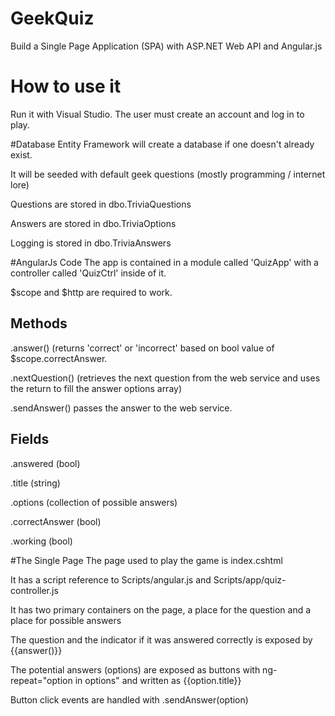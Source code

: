 # GeekQuiz
Build a Single Page Application (SPA) with ASP.NET Web API and Angular.js

# How to use it
Run it with Visual Studio. The user must create an account and log in to play.


#Database
Entity Framework will create a database if one doesn't already exist. 

It will be seeded with default geek questions (mostly programming / internet lore)

Questions are stored in dbo.TriviaQuestions

Answers are stored in dbo.TriviaOptions

Logging is stored in dbo.TriviaAnswers


#AngularJs Code
The app is contained in a module called 'QuizApp' with a controller called 'QuizCtrl' inside of it.

$scope and $http are required to work.

## Methods
.answer() (returns 'correct' or 'incorrect' based on bool value of $scope.correctAnswer.

.nextQuestion() (retrieves the next question from the web service and uses the return to fill the answer options array)

.sendAnswer() passes the answer to the web service.

## Fields
.answered (bool)

.title (string)

.options (collection of possible answers)

.correctAnswer (bool)

.working (bool)

#The Single Page
The page used to play the game is index.cshtml

It has a  script reference to Scripts/angular.js and Scripts/app/quiz-controller.js

It has two primary containers on the page, a place for the question and a place for possible answers

The question and the indicator if it was answered correctly is exposed by {{answer()}}

The potential answers (options) are exposed as buttons with ng-repeat="option in options" and written as {{option.title}}

Button click events are handled with .sendAnswer(option)
